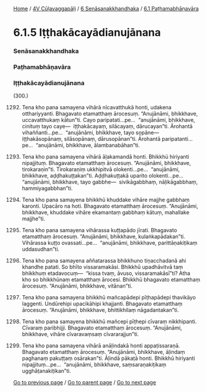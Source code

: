 
[Home](/) / [4V Cūḷavaggapāḷi](/tipitaka/4V.md) / [6 Senāsanakkhandhaka](/tipitaka/4V/6.md) / [6.1 Paṭhamabhāṇavāra](/tipitaka/4V/6/6.1.md)

# 6.1.5 Iṭṭhakācayādianujānana

### Senāsanakkhandhaka

### Paṭhamabhāṇavāra

### Iṭṭhakācayādianujānana

(300.)

1292. Tena kho pana samayena vihārā nīcavatthukā honti, udakena otthariyyanti. Bhagavato etamatthaṃ ārocesuṃ. “Anujānāmi, bhikkhave, uccavatthukaṃ kātun”ti. Cayo paripatati…pe…  “anujānāmi, bhikkhave, cinituṃ tayo caye—  iṭṭhakācayaṃ, silācayaṃ, dārucayan”ti. Ārohantā vihaññanti…pe…  “anujānāmi, bhikkhave, tayo sopāne—  iṭṭhakāsopānaṃ, silāsopānaṃ, dārusopānan”ti. Ārohantā paripatanti…pe…  “anujānāmi, bhikkhave, ālambanabāhan”ti.

1293. Tena kho pana samayena vihārā āḷakamandā honti. Bhikkhū hiriyanti nipajjituṃ. Bhagavato etamatthaṃ ārocesuṃ. “Anujānāmi, bhikkhave, tirokaraṇin”ti. Tirokaraṇiṃ ukkhipitvā olokenti…pe…  “anujānāmi, bhikkhave, aḍḍhakuṭṭakan”ti. Aḍḍhakuṭṭakā uparito olokenti…pe…  “anujānāmi, bhikkhave, tayo gabbhe—  sivikāgabbhaṃ, nāḷikāgabbhaṃ, hammiyagabbhan”ti.

1294. Tena kho pana samayena bhikkhū khuddake vihāre majjhe gabbhaṃ karonti. Upacāro na hoti. Bhagavato etamatthaṃ ārocesuṃ. “Anujānāmi, bhikkhave, khuddake vihāre ekamantaṃ gabbhaṃ kātuṃ, mahallake majjhe”ti.

1295. Tena kho pana samayena vihārassa kuṭṭapādo jīrati. Bhagavato etamatthaṃ ārocesuṃ. “Anujānāmi, bhikkhave, kulaṅkapādakan”ti. Vihārassa kuṭṭo ovassati…pe…  “anujānāmi, bhikkhave, parittāṇakiṭikaṃ uddasudhan”ti.

1296. Tena kho pana samayena aññatarassa bhikkhuno tiṇacchadanā ahi khandhe patati. So bhīto vissaramakāsi. Bhikkhū upadhāvitvā taṃ bhikkhuṃ etadavocuṃ—  “kissa tvaṃ, āvuso, vissaramakāsī”ti? Atha kho so bhikkhūnaṃ etamatthaṃ ārocesi. Bhikkhū bhagavato etamatthaṃ ārocesuṃ. “Anujānāmi, bhikkhave, vitānan”ti.

1297. Tena kho pana samayena bhikkhū mañcapādepi pīṭhapādepi thavikāyo laggenti. Undūrehipi upacikāhipi khajjanti. Bhagavato etamatthaṃ ārocesuṃ. “Anujānāmi, bhikkhave, bhittikhilaṃ nāgadantakan”ti.

1298. Tena kho pana samayena bhikkhū mañcepi pīṭhepi cīvaraṃ nikkhipanti. Cīvaraṃ paribhijji. Bhagavato etamatthaṃ ārocesuṃ. “Anujānāmi, bhikkhave, vihāre cīvaravaṃsaṃ cīvararajjun”ti.

1299. Tena kho pana samayena vihārā anāḷindakā honti appaṭissaraṇā. Bhagavato etamatthaṃ ārocesuṃ. “Anujānāmi, bhikkhave, āḷindaṃ paghanaṃ pakuṭṭaṃ osārakan”ti. Āḷindā pākaṭā honti. Bhikkhū hiriyanti nipajjituṃ…pe…  “anujānāmi, bhikkhave, saṃsaraṇakiṭikaṃ ugghāṭanakiṭikan”ti.

[Go to previous page](/tipitaka/4V/6/6.1/6.1.4.md) / [Go to parent page](/tipitaka/4V/6/6.1.md) / [Go to next page](/tipitaka/4V/6/6.1/6.1.6.md)


